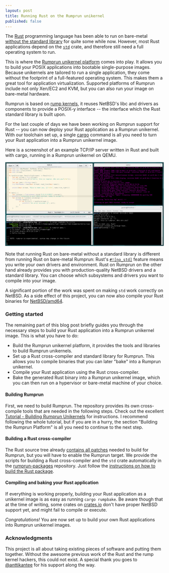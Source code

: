 ```yaml
---
layout: post
title: Running Rust on the Rumprun unikernel
published: false
---
```


The [Rust](https://www.rust-lang.org/) programming language has been able to
run on bare-metal
[without the standard library](https://github.com/charliesome/rustboot)
for quite some while now. However, most Rust applications depend on the
[`std`](https://doc.rust-lang.org/std/) crate, and therefore still need a full
operating system to run.

This is where the
[Rumprun unikernel platform](http://repo.rumpkernel.org/rumprun) comes into
play. It allows you to build your POSIX applications into bootable
single-purpose images. Because unikernels are tailored to run a single application,
they come without the footprint of a full-featured operating system. This makes
them a great tool for application virtualization. Supported platforms of Rumprun include not
only Xen/EC2 and KVM, but you can also run your image on bare-metal hardware.

Rumprun is based on [rump kernels](http://rumpkernel.org), it reuses
NetBSD's libc and drivers as components to provide a POSIX-y interface --
the interface which the Rust standard library is built upon.

For the last couple of days we have been working on Rumprun support for Rust --
you can now deploy your Rust application as a Rumprun unikernel. With our toolchain
set up, a single [cargo](https://github.com/rust-lang/cargo/) command is all
you need to turn your Rust application into a Rumprun unikernel image.

Here is a screenshot of an example TCP/IP server written in Rust and built with
cargo, running in a Rumprun unikernel on QEMU.

[<img alt="An example Rust TCP/IP server on Rumprun" src="/public/rust-on-rumprun/tcp.png">](/public/rust-on-rumprun/tcp.png)

Note that running Rust on bare-metal without a standard library is different
from running Rust on bare-metal Rumprun: Rust's
[`#![no_std]`](https://doc.rust-lang.org/book/no-stdlib.html) feature
means you write your own drivers and environment. Rust on Rumprun on the other hand already
provides you with production-quality NetBSD drivers and a standard library. You can
choose which subsystems and drivers you want to compile into your image.

A significant portion of the work was spent on making `std` work correctly
on NetBSD. As a side effect of this project, you can now also compile
your Rust binaries for [NetBSD/amd64](https://github.com/rust-lang/rust/pull/28543).

### Getting started

The remaining part of this blog post briefly guides you through the necessary
steps to build your Rust application into a Rumprun unikernel image. This is
what you have to do:

 - Build the Rumprun unikernel platform, it provides the tools and libraries
   to build Rumprun unikernels.
 - Set up a Rust cross-compiler and standard library for Rumprun.
   This allows you to compile binaries that you can later "bake" into a Rumprun
   unikernel.
 - Compile your Rust application using the Rust cross-compiler.
 - Bake the generated Rust binary into a Rumprun unikernel image, which you
   can then run on a hypervisor or bare-metal machine of your choice.

#### Building Rumprun

First, we need to build Rumprun. The repository provides its own cross-compile
tools that are needed in the following steps.
Check out the excellent [Tutorial - Building Rumprun Unikernels](http://wiki.rumpkernel.org/Tutorial%3A-Building-Rumprun-Unikernels)
for instructions. I recommend following the whole tutorial, but if you are in a
hurry, the section "Building the Rumprun Platform" is all you need to continue
to the next step.

#### Building a Rust cross-compiler

The Rust source tree already
[contains all patches](https://github.com/rust-lang/rust/pull/28593) needed
to build for Rumprun, but you will have to enable the Rumprun target.
We provide the scripts for building a Rust cross-compiler and the `std`
crate automatically in the  [rumprun-packages](http://repo.rumpkernel.org/rumprun-packages)
repository. Just follow the [instructions on how to build the Rust package](https://github.com/rumpkernel/rumprun-packages/blob/master/rust/README.md).

#### Compiling and baking your Rust application

If everything is working properly, building your Rust application as a
unikernel image is as easy as running `cargo rumpbake`. Be aware though that
at the time of writing, some crates on [crates.io](https://crates.io) don't
have proper NetBSD support yet, and might fail to compile or execute.

*Congratulations!* You are now set up to build your own Rust applications into
Rumprun unikernel images.

### Acknowledgments

This project is all about taking existing pieces of software and putting
them together. Without the awesome previous work of the Rust and the rump kernel
hackers, this could not exist. A special thank you goes to
[@anttikantee](https://twitter.com/anttikantee) for his support along the way.

